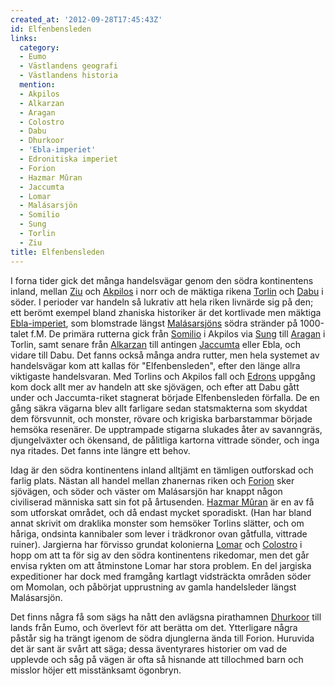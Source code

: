 ```yaml
---
created_at: '2012-09-28T17:45:43Z'
id: Elfenbensleden
links:
  category:
  - Eumo
  - Västlandens geografi
  - Västlandens historia
  mention:
  - Akpilos
  - Alkarzan
  - Aragan
  - Colostro
  - Dabu
  - Dhurkoor
  - 'Ebla-imperiet'
  - Edronitiska imperiet
  - Forion
  - Hazmar Mûran
  - Jaccumta
  - Lomar
  - Malásarsjön
  - Somilio
  - Sung
  - Torlin
  - Ziu
title: Elfenbensleden
---
```


I forna tider gick det många handelsvägar genom den södra kontinentens inland, mellan [Ziu] och
[Akpilos] i norr och de mäktiga rikena [Torlin] och [Dabu] i söder. I perioder var handeln så
lukrativ att hela riken livnärde sig på den; ett berömt exempel bland zhaniska historiker är det
kortlivade men mäktiga [Ebla-imperiet], som blomstrade längst [Malásarsjöns] södra stränder på
1000-talet f.M. De primära rutterna gick från [Somilio] i Akpilos via [Sung] till [Aragan] i Torlin,
samt senare från [Alkarzan] till antingen [Jaccumta] eller Ebla, och vidare till Dabu. Det fanns
också många andra rutter, men hela systemet av handelsvägar kom att kallas för "Elfenbensleden",
efter den länge allra viktigaste handelsvaran. Med Torlins och Akpilos fall och [Edrons] uppgång kom
dock allt mer av handeln att ske sjövägen, och efter att Dabu gått under och Jaccumta-riket
stagnerat började Elfenbensleden förfalla. De en gång säkra vägarna blev allt farligare sedan
statsmakterna som skyddat dem försvunnit, och monster, rövare och krigiska barbarstammar började
hemsöka resenärer. De upptrampade stigarna slukades åter av savanngräs, djungelväxter och ökensand,
de pålitliga kartorna vittrade sönder, och inga nya ritades. Det fanns inte längre ett behov.

Idag är den södra kontinentens inland alltjämt en tämligen outforskad och farlig plats. Nästan all
handel mellan zhanernas riken och [Forion] sker sjövägen, och söder och väster om Malásarsjön har
knappt någon civiliserad människa satt sin fot på årtusenden. [Hazmar Mûran] är en av få som
utforskat området, och då endast mycket sporadiskt. (Han har bland annat skrivit om draklika monster
som hemsöker Torlins slätter, och om håriga, ondsinta kannibaler som lever i trädkronor ovan
gåtfulla, vittrade ruiner). Jargierna har förvisso grundat kolonierna [Lomar] och [Colostro] i hopp
om att ta för sig av den södra kontinentens rikedomar, men det går envisa rykten om att åtminstone
Lomar har stora problem. En del jargiska expeditioner har dock med framgång kartlagt vidsträckta
områden söder om Momolan, och påbörjat upprustning av gamla handelsleder längst Malásarsjön.

Det finns några få som sägs ha nått den avlägsna pirathamnen [Dhurkoor] till lands från Eumo, och
överlevt för att berätta om det. Ytterligare några påstår sig ha trängt igenom de södra djunglerna
ända till Forion. Huruvida det är sant är svårt att säga; dessa äventyrares historier om vad de
upplevde och såg på vägen är ofta så hisnande att tillochmed barn och misslor höjer ett misstänksamt
ögonbryn.

  [Ziu]: Ziu
  [Akpilos]: Akpilos
  [Torlin]: Torlin
  [Dabu]: Dabu
  [Ebla-imperiet]: Ebla-imperiet
  [Malásarsjöns]: Malásarsjön
  [Somilio]: Somilio
  [Sung]: Sung
  [Aragan]: Aragan
  [Alkarzan]: Alkarzan
  [Jaccumta]: Jaccumta
  [Edrons]: Edronitiska_imperiet
  [Forion]: Forion
  [Hazmar Mûran]: Hazmar_Mûran
  [Lomar]: Lomar
  [Colostro]: Colostro
  [Dhurkoor]: Dhurkoor